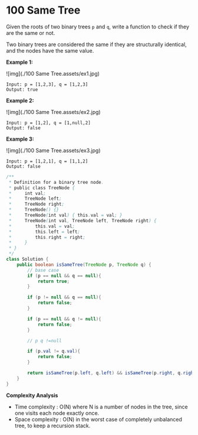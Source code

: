 # 100 Same Tree

Given the roots of two binary trees `p` and `q`, write a function to check if they are the same or not.

Two binary trees are considered the same if they are structurally identical, and the nodes have the same value.

 

**Example 1:**

![img](./100 Same Tree.assets/ex1.jpg)

```
Input: p = [1,2,3], q = [1,2,3]
Output: true
```

**Example 2:**

![img](./100 Same Tree.assets/ex2.jpg)

```
Input: p = [1,2], q = [1,null,2]
Output: false
```

**Example 3:**

![img](./100 Same Tree.assets/ex3.jpg)

```
Input: p = [1,2,1], q = [1,1,2]
Output: false
```



```java
/**
 * Definition for a binary tree node.
 * public class TreeNode {
 *     int val;
 *     TreeNode left;
 *     TreeNode right;
 *     TreeNode() {}
 *     TreeNode(int val) { this.val = val; }
 *     TreeNode(int val, TreeNode left, TreeNode right) {
 *         this.val = val;
 *         this.left = left;
 *         this.right = right;
 *     }
 * }
 */
class Solution {
    public boolean isSameTree(TreeNode p, TreeNode q) {
        // base case 
        if (p == null && q == null){
            return true;
        }

        if (p != null && q == null){
            return false;
        }

        if (p == null && q != null){
            return false;
        }

        // p q !=null

        if (p.val != q.val){
            return false;
        }

        return isSameTree(p.left, q.left) && isSameTree(p.right, q.right);
    }
}
```



**Complexity Analysis**

- Time complexity : O(N)
  where N is a number of nodes in the tree, since one visits each node exactly once.
- Space complexity : O(N) in the worst case of completely unbalanced tree, to keep a recursion stack.